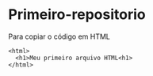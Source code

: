 # Primeiro-repositorio

Para copiar o código em HTML
```
<html>
  <h1>Meu primeiro arquivo HTML<h1>
</html>
```
